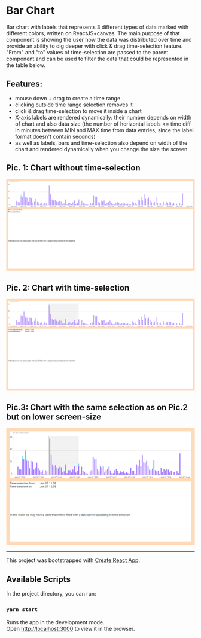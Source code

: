 # Bar Chart
Bar chart with labels that represents 3 different types of data marked with different colors, written on ReactJS+canvas. 
The main purpose of that component is showing the user how the data was distributed over time and provide an ability to dig deeper with click & drag time-selection feature.
"From" and "to" values of time-selection are passed to the parent component and can be used to filter the data that could be represented in the table below.

## Features:
* mouse down + drag to create a time range
* clicking outside time range selection removes it
* click & drag time-selection to move it inside a chart
* X-axis labels are rendered dynamically: their number depends on width of chart and also data size (the number of horizontal labels <= time diff in minutes between MIN and MAX time from data entries, since the label format doesn't contain seconds)
* as well as labels, bars and time-selection also depend on width of the chart and rendered dynamically when you change the size the screen


## Pic. 1: Chart without time-selection
![graph](/screenshots/no-selection-big.png)

## Pic. 2: Chart with time-selection
![graph](/screenshots/with-selection-big.png)

## Pic.3: Chart with the same selection as on Pic.2 but on lower screen-size
![graph](/screenshots/with-selection.png)

------

This project was bootstrapped with [Create React App](https://github.com/facebook/create-react-app).

## Available Scripts

In the project directory, you can run:

### `yarn start`

Runs the app in the development mode.<br />
Open [http://localhost:3000](http://localhost:3000) to view it in the browser.
